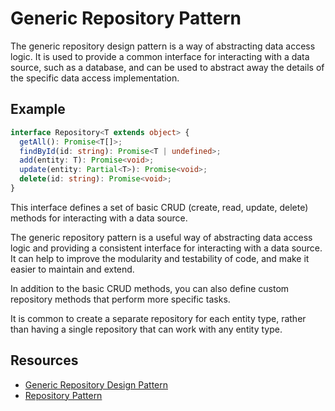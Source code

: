 # Generic Repository Pattern

The generic repository design pattern is a way of abstracting data access logic.
It is used to provide a common interface for interacting with a data
source, such as a database, and can be used to abstract away the details of the
specific data access implementation.

## Example

```typescript
interface Repository<T extends object> {
  getAll(): Promise<T[]>;
  findById(id: string): Promise<T | undefined>;
  add(entity: T): Promise<void>;
  update(entity: Partial<T>): Promise<void>;
  delete(id: string): Promise<void>;
}
```

This interface defines a set of basic CRUD (create, read, update, delete)
methods for interacting with a data source.

The generic repository pattern is a useful way of abstracting data access logic
and providing a consistent interface for interacting with a data source. It
can help to improve the modularity and testability of code, and make it easier
to maintain and extend.

In addition to the basic CRUD methods, you can also define custom repository
methods that perform more specific tasks.

It is common to create a separate repository for each entity type, rather than
having a single repository that can work with any entity type. 

## Resources

- [Generic Repository Design Pattern](https://medium.com/@CodeWithHonor/generic-repository-design-pattern-8f5f3563f571)
- [Repository Pattern](https://deviq.com/design-patterns/repository-pattern)